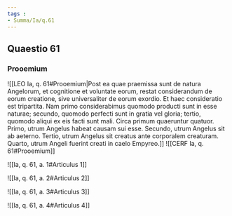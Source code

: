 ```yaml
---
tags : 
- Summa/Ia/q.61
---
```


## Quaestio 61

### Prooemium

![[LEO Ia, q. 61#Prooemium|Post ea quae praemissa sunt de natura Angelorum, et cognitione et voluntate eorum, restat considerandum de eorum creatione, sive universaliter de eorum exordio. Et haec consideratio est tripartita. Nam primo considerabimus quomodo producti sunt in esse naturae; secundo, quomodo perfecti sunt in gratia vel gloria; tertio, quomodo aliqui ex eis facti sunt mali. Circa primum quaeruntur quatuor. Primo, utrum Angelus habeat causam sui esse. Secundo, utrum Angelus sit ab aeterno. Tertio, utrum Angelus sit creatus ante corporalem creaturam. Quarto, utrum Angeli fuerint creati in caelo Empyreo.]]
![[CERF Ia, q. 61#Prooemium]]

![[Ia, q. 61, a. 1#Articulus 1]]

![[Ia, q. 61, a. 2#Articulus 2]]

![[Ia, q. 61, a. 3#Articulus 3]]

![[Ia, q. 61, a. 4#Articulus 4]]

